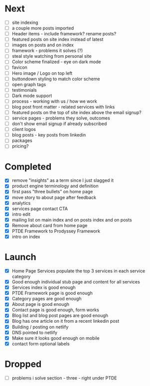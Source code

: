 # Next

- [ ] site indexing
- [ ] a couple more posts imported
- [ ] Header items - include framework? rename posts?
- [ ] featured posts on site index instead of latest
- [ ] images on posts and on index
- [ ] framework - problems it solves (?)
- [ ] steal style watching from personal site
- [ ] Color scheme finalized - eye on dark mode
- [ ] favicon
- [ ] Hero image / Logo on top left
- [ ] buttondown styling to match color scheme
- [ ] open graph tags
- [ ] testimonials
- [ ] Dark mode support
- [ ] process - working with us / how we work
- [ ] blog post front matter - related services with links
- [ ] featured posts on the top of site index above the email signup?
- [ ] service pages - problems they solve, outcomes
- [ ] don't show email signup if already subscribed
- [ ] client logos
- [ ] blog posts - key posts from linkedin
- [ ] packages
- [ ] pricing?

# Completed

- [x] remove "insights" as a term since I just slagged it
- [x] product engine terminology and definition
- [x] first pass "three bullets" on home page
- [x] move story to about page after feedback
- [x] analytics
- [x] services page contact CTA
- [x] intro edit
- [x] mailing list on main index and on posts index and on posts
- [x] Remove about card from home page
- [x] PTDE Framework to Prodyssey Framework
- [x] intro on index

# Launch

- [x] Home Page Services populate the top 3 services in each service category
- [x] Good enough individual stub page and content for all services
- [x] Services index is good enough
- [x] PTDE Framework page is good enough
- [x] Category pages are good enough
- [x] About page is good enough
- [x] Contact page is good enough, form works
- [x] Blog list and blog post pages are good enough
- [x] Blog has one article on it from a recent linkedin post
- [x] Building / posting on netlify
- [x] DNS pointed to netlify
- [x] Make sure it looks good enough on mobile
- [x] contact form optional labels

# Dropped

- [ ] problems i solve section - three - right under PTDE
